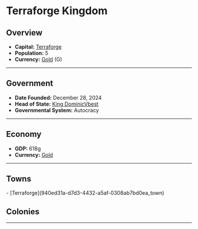 <!--UNDEDITED FILE, remove this entire line if this file has been edited!-->
# <!--NAME-->Terraforge Kingdom<!--NAME-->

## Overview

- **Capital:** <!--CAPITAL_LINK-->[Terraforge](940ed31a-d7d3-4432-a5af-0308ab7bd0ea_town)<!--CAPITAL_LINK-->
- **Population:** <!--POPULATION-->5<!--POPULATION-->
- **Currency:** <!--CURRENCY_LINK-->[Gold](Gold_currency)<!--CURRENCY_LINK--> (<!--CURRENCY_ABV-->G<!--CURRENCY_ABV-->)

---

## Government

- **Date Founded:** <!--FOUNDED-->December 28, 2024<!--FOUNDED-->
- **Head of State:** <!--LEADER_TITLE_LINK-->[King DominicVbest](DominicVbest_user)<!--LEADER_TITLE_LINK-->
- **Governmental System:** <!--GOVERNMENT-->Autocracy<!--GOVERNMENT-->

---

## Economy

- **GDP:** <!--GDP-->618g<!--GDP-->
- **Currency:** <!--CURRENCY_LINK-->[Gold](Gold_currency)<!--CURRENCY_LINK-->

---

## Towns

<!--TOWNS-->- [Terraforge](940ed31a-d7d3-4432-a5af-0308ab7bd0ea_town)<!--TOWNS-->

## Colonies

<!--COLONIES--><!--COLONIES-->

---
